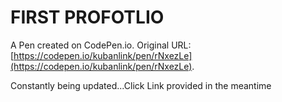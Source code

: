 # FIRST PROFOTLIO

A Pen created on CodePen.io. Original URL: [https://codepen.io/kubanlink/pen/rNxezLe](https://codepen.io/kubanlink/pen/rNxezLe).


Constantly being updated...Click Link provided in the meantime
